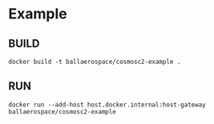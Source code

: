# Example

## BUILD

```
docker build -t ballaerospace/cosmosc2-example .
```

## RUN

```
docker run --add-host host.docker.internal:host-gateway ballaerospace/cosmosc2-example
```
